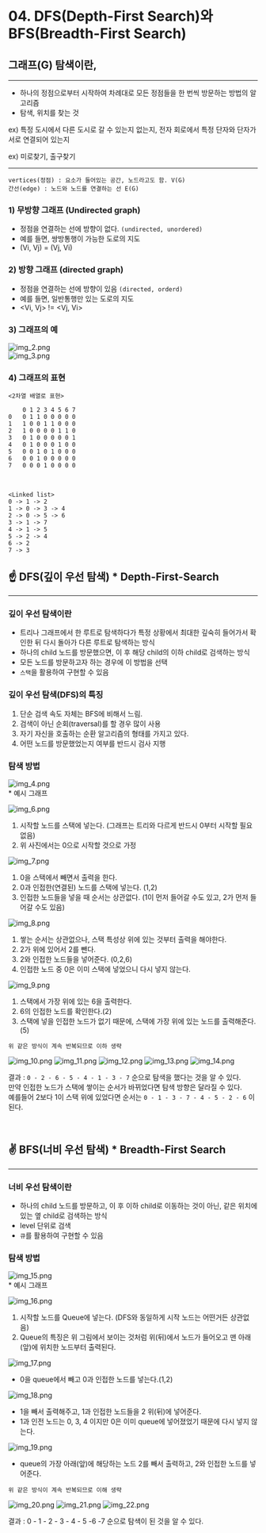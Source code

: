 # 04. DFS(Depth-First Search)와 BFS(Breadth-First Search)

## 그래프(G) 탐색이란,

---

* 하나의 정점으로부터 시작하여 차례대로 모든 정점들을 한 번씩 방문하는 방법의 알고리즘<br>
* 탐색, 위치를 찾는 것

ex) 특정 도시에서 다른 도시로 갈 수 있는지 없는지, 전자 회로에서 특정 단자와 단자가 서로 연결되어 있는지

ex) 미로찾기, 출구찾기

---

    vertices(정점) : 요소가 들어있는 공간, 노드라고도 함. V(G)
    간선(edge) : 노드와 노드를 연결하는 선 E(G)

### 1) 무방향 그래프 (Undirected graph) 

* 정점을 연결하는 선에 방향이 없다. `(undirected, unordered)`
* 예를 들면, 쌍방통행이 가능한 도로의 지도
* (Vi, Vj) = (Vj, Vi)

### 2) 방향 그래프 (directed graph)

* 정점을 연결하는 선에 방향이 있음 `(directed, orderd)`
* 예를 들면, 일반통행만 있는 도로의 지도
* <Vi, Vj> != <Vj, Vi>

### 3) 그래프의 예

![img_2.png](img/img_2.png) <br>
![img_3.png](img/img_3.png)

### 4) 그래프의 표현

    <2차열 배열로 표현>

        0 1 2 3 4 5 6 7
    0   0 1 1 0 0 0 0 0
    1   1 0 0 1 1 0 0 0
    2   1 0 0 0 0 1 1 0
    3   0 1 0 0 0 0 0 1
    4   0 1 0 0 0 1 0 0
    5   0 0 1 0 1 0 0 0
    6   0 0 1 0 0 0 0 0
    7   0 0 0 1 0 0 0 0

<br>

    <Linked list>
    0 -> 1 -> 2
    1 -> 0 -> 3 -> 4
    2 -> 0 -> 5 -> 6
    3 -> 1 -> 7
    4 -> 1 -> 5
    5 -> 2 -> 4
    6 -> 2
    7 -> 3

## ☝️ DFS(깊이 우선 탐색) * Depth-First-Search

---

### 깊이 우선 탐색이란

* 트리나 그래프에서 한 루트로 탐색하다가 특정 상황에서 최대한 깊숙히 들어가서 확인한 뒤 다시 돌아가 다른 루트로 탐색하는 방식
* 하나의 child 노드를 방문했으면, 이 후 해당 child의 이하 child로 검색하는 방식
* 모든 노드를 방문하고자 하는 경우에 이 방법을 선택
* `스택`을 활용하여 구현할 수 있음

### 깊이 우선 탐색(DFS)의 특징

1) 단순 검색 속도 자체는 BFS에 비해서 느림.
2) 검색이 아닌 순회(traversal)를 할 경우 많이 사용
3) 자기 자신을 호출하는 순환 알고리즘의 형태를 가지고 있다.
4) 어떤 노드를 방문했었는지 여부를 반드시 검사 지행

### 탐색 방법

![img_4.png](img/img_4.png) <br> * 예시 그래프


![img_6.png](img/img_6.png)

1) 시작할 노드를 스택에 넣는다. (그래프는 트리와 다르게 반드시 0부터 시작할 필요없음)
2) 위 사진에서는 0으로 시작할 것으로 가정

![img_7.png](img/img_7.png)

1) 0을 스택에서 빼면서 출력을 한다.
2) 0과 인접한(연결된) 노드를 스택에 넣는다. (1,2)
3) 인접한 노드들을 넣을 때 순서는 상관없다. (1이 먼저 들어갈 수도 있고, 2가 먼저 들어갈 수도 있음)

![img_8.png](img/img_8.png)

1) 쌓는 순서는 상관없으나, 스택 특성상 위에 있는 것부터 출력을 해야한다.
2) 2가 위에 있어서 2를 뺀다.
3) 2와 인접한 노드들을 넣어준다. (0,2,6)
4) 인접한 노드 중 0은 이미 스택에 넣었으니 다시 넣지 않는다.

![img_9.png](img/img_9.png)

1) 스택에서 가장 위에 있는 6을 출력한다.
2) 6의 인접한 노드를 확인한다.(2)
3) 스택에 넣을 인접한 노드가 없기 때문에, 스택에 가장 위에 있는 노드를 출력해준다. (5)

`위 같은 방식이 계속 반복되므로 이하 생략`

![img_10.png](img/img_10.png)
![img_11.png](img/img_11.png)
![img_12.png](img/img_12.png)
![img_13.png](img/img_13.png)
![img_14.png](img/img_14.png)

결과 : `0 - 2 - 6 - 5 - 4 - 1 - 3 - 7` 순으로 탐색을 했다는 것을 알 수 있다. <br>
만약 인접한 노드가 스택에 쌓이는 순서가 바뀌었다면 탐색 방향은 달라질 수 있다. <br>
예를들어 2보다 1이 스택 위에 있었다면 순서는 `0 - 1 - 3 - 7 - 4 - 5 - 2 - 6` 이 된다. <br>

<br>

## ✌ BFS(너비 우선 탐색) * Breadth-First Search

---

### 너비 우선 탐색이란

* 하나의 child 노드를 방문하고, 이 후 이하 child로 이동하는 것이 아닌, 같은 위치에 있는 옆 child로 검색하는 방식
* level 단위로 검색
* `큐`를 활용하여 구현할 수 있음

### 탐색 방법

![img_15.png](img/img_15.png)<br>* 예시 그래프

![img_16.png](img/img_16.png)

1) 시작할 노드를 Queue에 넣는다. (DFS와 동일하게 시작 노드는 어떤거든 상관없음)
2) Queue의 특징은 위 그림에서 보이는 것처럼 위(뒤)에서 노드가 들어오고 맨 아래(앞)에 위치한 노드부터 출력된다.

![img_17.png](img/img_17.png)

 * 0을 queue에서 빼고 0과 인접한 노드를 넣는다.(1,2)


![img_18.png](img/img_18.png)

 * 1을 빼서 출력해주고, 1과 인접한 노드들을 2 위(뒤)에 넣어준다.
 * 1과 인전 노드는 0, 3, 4 이지만 0은 이미 queue에 넣어졌었기 때문에 다시 넣지 않는다.

![img_19.png](img/img_19.png)

 * queue의 가장 아래(앞)에 해당하는 노드 2를 빼서 출력하고, 2와 인접한 노드를 넣어준다. 

`위 같은 방식이 계속 반복되므로 이해 생략`

![img_20.png](img/img_20.png)
![img_21.png](img/img_21.png)
![img_22.png](img/img_22.png)

결과 : 0 - 1 - 2 - 3 - 4 - 5 -6 -7 순으로 탐색이 된 것을 알 수 있다.
